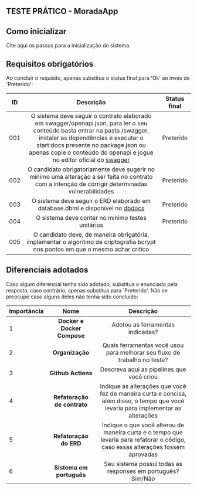 ## TESTE PRÁTICO - MoradaApp

## Como inicializar
Cite aqui os passos para a inicialização do sistema.

## Requisitos obrigatórios
Ao concluir o requisito, apenas substitua o status final para 'Ok' ao invés de 'Preterido':

| ID | Descrição | Status final |
| -- |:---------:| :----------: |
| 001 | O sistema deve seguir o contrato elaborado em swagger/openapi.json, para ler o seu conteúdo basta entrar na pasta /swagger, instalar as dependências e executar o start:docs presente no package.json ou apenas copie o conteúdo do openapi e jogue no editor oficial do [swagger](https://editor.swagger.io/) | Preterido |
| 002 | O candidato obrigatoriamente deve sugerir no mínimo uma alteração a ser feita no contrato com a intenção de corrigir determinadas vulnerabilidades | Preterido |
| 003 | O sistema deve seguir o ERD elaborado em database.dbml e disponível no [dbdocs](https://dbdocs.io/N%C3%ADcolas%20Cleiton/MoradaAppTest) | Preterido |
| 004 | O sistema deve conter no mínimo testes unitários | Preterido |
| 005 | O candidato deve, de maneira obrigatória, implementar o algoritmo de criptografia bcrypt nos pontos em que o mesmo achar critíco |


## Diferenciais adotados
Caso algum diferencial tenha sido adotado, substitua o enunciado pela resposta, caso contrário, apenas substitua para 'Preterido'. Não se preocupe caso alguns deles não tenha sido concluído:

| Importância | Nome | Descrição |
| ----------- | :--: | :-------: |
| 1 | **Docker e Docker Compose** | Adotou as ferramentas indicadas? |
| 2 | **Organização** | Quais ferramentas você usou para melhorar seu fluxo de trabalho no teste? |
| 3 | **Github Actions** | Descreva aqui as pipelines que você criou | 
| 4 | **Refatoração de contrato** | Indique as alterações que você fez de maneira curta e concisa, além disso, o tempo que você levaria para implementar as alterações |
| 5 | **Refatoração do ERD** | Indique o que você alterou de maneira curta e o tempo que levaria para refatorar o código, caso essas alterações fossem aprovadas |
| 6 | **Sistema em português** | Seu sistema possui todas as responses em português? Sim/Não |
